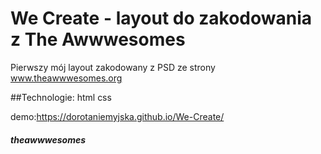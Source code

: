 # We Create - layout do zakodowania z The Awwwesomes
Pierwszy mój layout zakodowany z PSD ze strony www.theawwwesomes.org



##Technologie:
html css

demo:https://dorotaniemyjska.github.io/We-Create/



 ##### theawwwesomes
